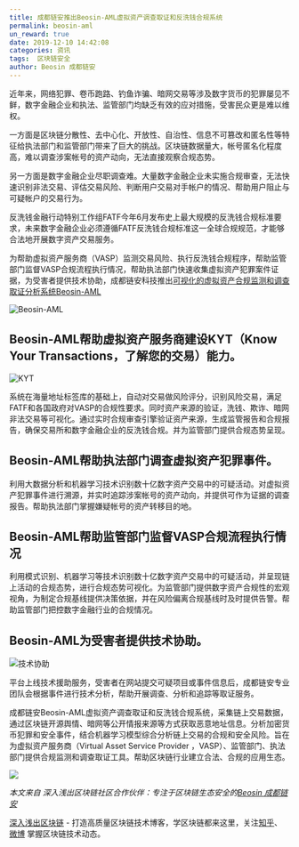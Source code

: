 ```yaml
---
title: 成都链安推出Beosin-AML虚拟资产调查取证和反洗钱合规系统
permalink: beosin-aml
un_reward: true
date: 2019-12-10 14:42:08
categories: 资讯
tags:  区块链安全
author: Beosin 成都链安
---
```


近年来，网络犯罪、卷币跑路、钓鱼诈骗、暗网交易等涉及数字货币的犯罪屡见不鲜，数字金融企业和执法、监管部门均缺乏有效的应对措施，受害民众更是难以维权。

<!----more--->

一方面是区块链分散性、去中心化、开放性、自治性、信息不可篡改和匿名性等特征给执法部门和监管部门带来了巨大的挑战。区块链数据量大，帐号匿名化程度高，难以调查涉案帐号的资产动向，无法直接观察合规态势。

另一方面是数字金融企业尽职调查难。大量数字金融企业未实施合规审查，无法快速识别非法交易、评估交易风险、判断用户交易对手帐户的情况、帮助用户阻止与可疑帐户的交易行为。

反洗钱金融行动特别工作组FATF今年6月发布史上最大规模的反洗钱合规标准要求，未来数字金融企业必须遵循FATF反洗钱合规标准这一全球合规规范，才能够合法地开展数字资产交易服务。

为帮助虚拟资产服务商（VASP）监测交易风险、执行反洗钱合规程序，帮助监管部门监督VASP合规流程执行情况，帮助执法部门快速收集虚拟资产犯罪案件证据，为受害者提供技术协助，成都链安科技推出[可视化的虚拟资产合规监测和调查取证分析系统Beosin-AML](https://beosin.com/aml/index.html#/index)

![Beosin-AML](https://img.learnblockchain.cn/2019/12/10/图片1.png)

## Beosin-AML帮助虚拟资产服务商建设KYT（Know Your Transactions，了解您的交易）能力。

![KYT](https://img.learnblockchain.cn/2019/12/10/003.png)

系统在海量地址标签库的基础上，自动对交易做风险评分，识别风险交易，满足FATF和各国政府对VASP的合规性要求。同时资产来源的验证，洗钱、欺诈、暗网非法交易等可视化。通过实时合规审查引擎验证资产来源，生成监管报告和合规报告，确保交易所和数字金融企业的反洗钱合规。并为监管部门提供合规态势呈现。

## Beosin-AML帮助执法部门调查虚拟资产犯罪事件。
利用大数据分析和机器学习技术识别数十亿数字资产交易中的可疑活动。对虚拟资产犯罪事件进行溯源，并实时追踪涉案帐号的资产动向，并提供可作为证据的调查报告。帮助执法部门掌握嫌疑帐号的资产转移目的地。

## Beosin-AML帮助监管部门监督VASP合规流程执行情况
利用模式识别、机器学习等技术识别数十亿数字资产交易中的可疑活动，并呈现链上活动的合规态势，进行合规态势可视化。为监管部门提供数字资产合规性的宏观视角，为制定合规基线提供决策依据，并在风险偏离合规基线时及时提供告警。帮助监管部门把控数字金融行业的合规情况。

## Beosin-AML为受害者提供技术协助。

![技术协助](https://img.learnblockchain.cn/2019/12/10/004.png)

平台上线技术援助服务，受害者在网站提交可疑项目或事件信息后，成都链安专业团队会根据事件进行技术分析，帮助开展调查、分析和追踪等取证服务。

成都链安Beosin-AML虚拟资产调查取证和反洗钱合规系统，采集链上交易数据，通过区块链开源舆情、暗网等公开情报来源等方式获取恶意地址信息。分析加密货币犯罪和安全事件，结合机器学习模型综合分析链上交易的合规和安全风险。旨在为虚拟资产服务商（Virtual Asset Service Provider ，VASP）、监管部门、执法部门提供合规监测和调查取证工具。帮助区块链行业建立合法、合规的应用生态。

![](https://img.learnblockchain.cn/2019/12/10/005.png)


*本文来自 深入浅出区块链社区合作伙伴：专注于区块链生态安全的[Beosin 成都链安](https://www.lianantech.com/?utm_source=learnblockchain.cn)*

[深入浅出区块链](https://learnblockchain.cn/) - 打造高质量区块链技术博客，学区块链都来这里，关注[知乎](https://www.zhihu.com/people/xiong-li-bing/activities)、[微博](https://weibo.com/517623789) 掌握区块链技术动态。
